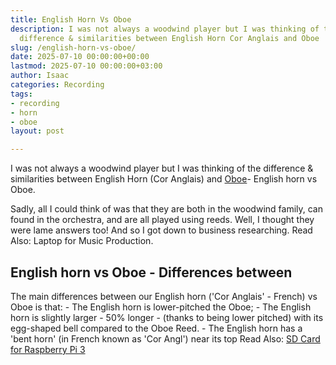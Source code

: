 ```yaml
---
title: English Horn Vs Oboe
description: I was not always a woodwind player but I was thinking of the 
  difference & similarities between English Horn Cor Anglais and Oboe
slug: /english-horn-vs-oboe/
date: 2025-07-10 00:00:00+00:00
lastmod: 2025-07-10 00:00:00+03:00
author: Isaac
categories: Recording
tags:
- recording
- horn
- oboe
layout: post

---
```

I was not always a woodwind player but I was thinking of the difference & similarities between English Horn (Cor Anglais) and [Oboe](https://pestpolicy.com/what-is-an-oboe/)- English horn vs Oboe.

Sadly, all I could think of was that they are both in the woodwind family, can found in the orchestra, and are all played using reeds. Well, I thought they were lame answers too! And so I got down to business researching. Read Also: Laptop for Music Production.

##  English horn vs Oboe - Differences between

The main differences between our English horn ('Cor Anglais' - French) vs Oboe is that: - The English horn is lower-pitched the Oboe; - The English horn is slightly larger - 50% longer - (thanks to being lower pitched) with its egg-shaped bell compared to the Oboe Reed. - The English horn has a 'bent horn' (in French known as 'Cor Angl') near its top Read Also: [SD Card for Raspberry Pi 3](https://pestpolicy.com/best-sd-card-for-raspberry-pi-3/)